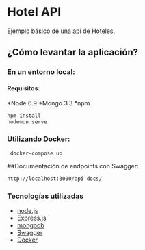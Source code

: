 # Hotel API

Ejemplo básico de una api de Hoteles.

## ¿Cómo levantar la aplicación?

### En un entorno local:

#### Requisitos:

*Node 6.9
*Mongo 3.3
*npm

```
npm install
nodemon serve
```

### Utilizando Docker:

```
 docker-compose up
```

##Documentación de endpoints con Swagger:

```
http://localhost:3000/api-docs/

```

 
### Tecnologías utilizadas
- [node.js](https://nodejs.org)
- [Express.js](https://expressjs.com/)
- [mongodb](https://www.mongodb.com/)
- [Swagger](https://swagger.io)
- [Docker](https://www.docker.com)

